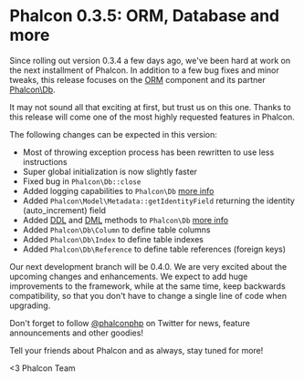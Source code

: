 Phalcon 0.3.5: ORM, Database and more
=====================================

Since rolling out version 0.3.4 a few days ago, we've been hard at work on the 
next installment of Phalcon. In addition to a few bug fixes and minor tweaks, 
this release focuses on the 
[ORM](https://docs.phalconphp.com/en/latest/reference/models.html) component 
and its partner [Phalcon\Db](https://docs.phalconphp.com/en/latest/api/Phalcon_Db.html).

It may not sound all that exciting at first, but trust us on this one. Thanks 
to this release will come one of the most highly requested features in Phalcon. 

The following changes can be expected in this version:

- Most of throwing exception process has been rewritten to use less instructions
- Super global initialization is now slightly faster
- Fixed bug in `Phalcon\Db::close`
- Added logging capabilities to `Phalcon\Db` 
  [more info](https://docs.phalconphp.com/en/latest/reference/models.html#logging-low-level-sql-statements)
- Added `Phalcon\Model\Metadata::getIdentityField` returning the identity 
  (auto_increment) field
- Added [DDL](http://en.wikipedia.org/wiki/Data_Definition_Language)
  and [DML](http://en.wikipedia.org/wiki/Data_Manipulation_Language)
  methods to `Phalcon\Db` 
  [more info](https://docs.phalconphp.com/en/latest/reference/db.html#creating-altering-dropping-tables)
- Added `Phalcon\Db\Column` to define table columns
- Added `Phalcon\Db\Index` to define table indexes
- Added `Phalcon\Db\Reference` to define table references (foreign keys)

Our next development branch will be 0.4.0. We are very excited about the 
upcoming changes and enhancements. We expect to add huge improvements to the 
framework, while at the same time, keep backwards compatibility, so that you 
don't have to change a single line of code when upgrading.

Don't forget to follow [@phalconphp](https://twitter.com/#/phalconphp) on 
Twitter for news, feature announcements and other goodies! 

Tell your friends about Phalcon and as always, stay tuned for more!

<3 Phalcon Team

